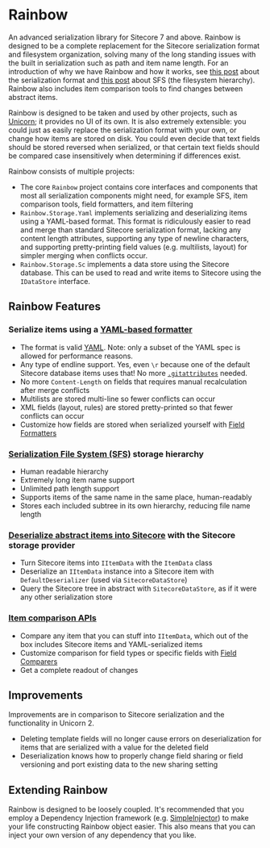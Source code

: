 # Rainbow

An advanced serialization library for Sitecore 7 and above. Rainbow is designed to be a complete replacement for the Sitecore serialization format and filesystem organization, solving many of the long standing issues with the built in serialization such as path and item name length. For an introduction of why we have Rainbow and how it works, see [this post](http://kamsar.net/index.php/2015/07/Rethinking-the-Sitecore-Serialization-Format-Unicorn-3-Preview-part-1/) about the serialization format and [this post](http://kamsar.net/index.php/2015/08/Reinventing-the-Serialization-File-System-Rainbow-Preview-Part-2/) about SFS (the filesystem hierarchy). Rainbow also includes item comparison tools to find changes between abstract items.

Rainbow is designed to be taken and used by other projects, such as [Unicorn](https://github.com/kamsar/Unicorn); it provides no UI of its own. It is also extremely extensible: you could just as easily replace the serialization format with your own, or change how items are stored on disk. You could even decide that text fields should be stored reversed when serialized, or that certain text fields should be compared case insensitively when determining if differences exist.

Rainbow consists of multiple projects:

* The core `Rainbow` project contains core interfaces and components that most all serialization components might need, for example SFS, item comparison tools, field formatters, and item filtering
* `Rainbow.Storage.Yaml` implements serializing and deserializing items using a YAML-based format. This format is ridiculously easier to read and merge than standard Sitecore serialization format, lacking any content length attributes, supporting any type of newline characters, and supporting pretty-printing field values (e.g. multilists, layout) for simpler merging when conflicts occur.
* `Rainbow.Storage.Sc` implements a data store using the Sitecore database. This can be used to read and write items to Sitecore using the `IDataStore` interface.

## Rainbow Features

### Serialize items using a [YAML-based formatter](https://github.com/kamsar/Rainbow/tree/master/src/Rainbow.Storage.Yaml)
* The format is valid [YAML](http://yaml.org/). Note: only a subset of the YAML spec is allowed for performance reasons.
* Any type of endline support. Yes, even `\r` because one of the default Sitecore database items uses that! No more [`.gitattributes`](http://seankearney.com/post/Using-Team-Development-for-Sitecore-with-GitHub) needed.
* No more `Content-Length` on fields that requires manual recalculation after merge conflicts
* Multilists are stored multi-line so fewer conflicts can occur
* XML fields (layout, rules) are stored pretty-printed so that fewer conflicts can occur
* Customize how fields are stored when serialized yourself with [Field Formatters](https://github.com/kamsar/Rainbow/tree/master/src/Rainbow/Formatting/FieldFormatters)

### [Serialization File System (SFS)](https://github.com/kamsar/Rainbow/tree/master/src/Rainbow/Storage) storage hierarchy
* Human readable hierarchy
* Extremely long item name support
* Unlimited path length support
* Supports items of the same name in the same place, human-readably
* Stores each included subtree in its own hierarchy, reducing file name length

### [Deserialize abstract items into Sitecore](https://github.com/kamsar/Rainbow/tree/master/src/Rainbow.Storage.Sc) with the Sitecore storage provider
* Turn Sitecore items into `IItemData` with the `ItemData` class
* Deserialize an `IItemData` instance into a Sitecore item with `DefaultDeserializer` (used via `SitecoreDataStore`)
* Query the Sitecore tree in abstract with `SitecoreDataStore`, as if it were any other serialization store

### [Item comparison APIs](https://github.com/kamsar/Rainbow/tree/master/src/Rainbow/Diff)
* Compare any item that you can stuff into `IItemData`, which out of the box includes Sitecore items and YAML-serialized items
* Customize comparison for field types or specific fields with [Field Comparers](https://github.com/kamsar/Rainbow/tree/master/src/Rainbow/Diff/Fields)
* Get a complete readout of changes 

## Improvements
Improvements are in comparison to Sitecore serialization and the functionality in Unicorn 2.

* Deleting template fields will no longer cause errors on deserialization for items that are serialized with a value for the deleted field
* Deserialization knows how to properly change field sharing or field versioning and port existing data to the new sharing setting

## Extending Rainbow
Rainbow is designed to be loosely coupled. It's recommended that you employ a Dependency Injection framework (e.g. [SimpleInjector](https://simpleinjector.org)) to make your life constructing Rainbow object easier. This also means that you can inject your own version of any dependency that you like.